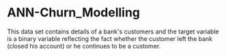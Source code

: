 # ANN-Churn_Modelling
This data set contains details of a bank's customers and the target variable is a binary variable reflecting the fact whether the customer left the bank (closed his account) or he continues to be a customer.
